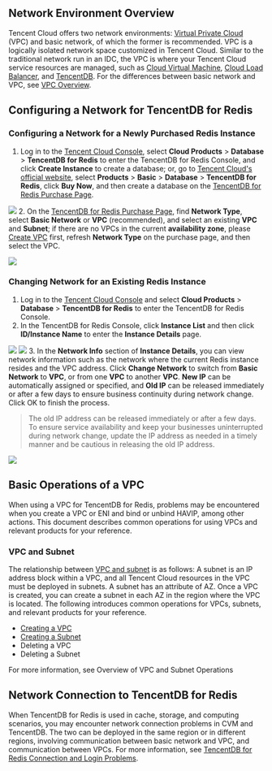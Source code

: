## Network Environment Overview
Tencent Cloud offers two network environments: [Virtual Private Cloud](https://intl.cloud.tencent.com/product/vpc?idx=2) (VPC) and basic network, of which the former is recommended.
VPC is a logically isolated network space customized in Tencent Cloud. Similar to the traditional network run in an IDC, the VPC is where your Tencent Cloud service resources are managed, such as [Cloud Virtual Machine](http://intl.cloud.tencent.com/document/product/213/495), [Cloud Load Balancer](http://intl.cloud.tencent.com/document/product/214/524), and [TencentDB](https://intl.cloud.tencent.com/doc/product/236).
For the differences between basic network and VPC, see [VPC Overview](http://intl.cloud.tencent.com/document/product/215/535).

## Configuring a Network for TencentDB for Redis
### Configuring a Network for a Newly Purchased Redis Instance
1. Log in to the [Tencent Cloud Console](https://console.cloud.tencent.com/), select **Cloud Products** > **Database** > **TencentDB for Redis** to enter the TencentDB for Redis Console, and click **Create Instance** to create a database; or, go to [Tencent Cloud's official website](https://intl.cloud.tencent.com/), select **Products** > **Basic** > **Database** > **TencentDB for Redis**, click **Buy Now**, and then create a database on the [TencentDB for Redis Purchase Page](https://buy.cloud.tencent.com/buy/redis?regionId=4#/).

![](https://main.qcloudimg.com/raw/f391b05ba2abb90f54d68eee3c075fa5.png)
2. On the [TencentDB for Redis Purchase Page](https://buy.cloud.tencent.com/buy/redis?regionId=4#/), find **Network Type**, select **Basic Network** or **VPC** (recommended), and select an existing **VPC** and **Subnet**; if there are no VPCs in the current **availability zone**, please [Create VPC](https://console.cloud.tencent.com/vpc/vpc?rid=4) first, refresh **Network Type** on the purchase page, and then select the VPC.

![](https://main.qcloudimg.com/raw/8be0e67db61e588d2b8ec4bc43ef2c1f.png)
### Changing Network for an Existing Redis Instance
1. Log in to the [Tencent Cloud Console](https://console.cloud.tencent.com/) and select **Cloud Products** > **Database** > **TencentDB for Redis** to enter the TencentDB for Redis Console.
2. In the TencentDB for Redis Console, click **Instance List** and then click **ID/Instance Name** to enter the **Instance Details** page.

![](https://main.qcloudimg.com/raw/8a2383161e87e03ca1c53c33b935274f.png)
![](https://main.qcloudimg.com/raw/882d495354b725a4fa0b4d9b6b513d29.png)
3. In the **Network Info** section of **Instance Details**, you can view network information such as the network where the current Redis instance resides and the VPC address. Click **Change Network** to switch from **Basic Network** to **VPC**, or from one **VPC** to another **VPC**. **New IP** can be automatically assigned or specified, and **Old IP** can be released immediately or after a few days to ensure business continuity during network change. Click OK to finish the process.
> The old IP address can be released immediately or after a few days. To ensure service availability and keep your businesses uninterrupted during network change, update the IP address as needed in a timely manner and be cautious in releasing the old IP address.
>
![](https://main.qcloudimg.com/raw/1befc1f612813a27792cd811b7c2f8c1.png)

## Basic Operations of a VPC
When using a VPC for TencentDB for Redis, problems may be encountered when you create a VPC or ENI and bind or unbind HAVIP, among other actions. This document describes common operations for using VPCs and relevant products for your reference.

### VPC and Subnet
The relationship between [VPC and subnet](http://intl.cloud.tencent.com/document/product/215/4927) is as follows: A subnet is an IP address block within a VPC, and all Tencent Cloud resources in the VPC must be deployed in subnets. A subnet has an attribute of AZ. Once a VPC is created, you can create a subnet in each AZ in the region where the VPC is located. The following introduces common operations for VPCs, subnets, and relevant products for your reference.
- [Creating a VPC](https://intl.cloud.tencent.com/document/product/215/8113)
- [Creating a Subnet](https://intl.cloud.tencent.com/document/product/215/8114)
- Deleting a VPC
- Deleting a Subnet

For more information, see Overview of VPC and Subnet Operations

## Network Connection to TencentDB for Redis
When TencentDB for Redis is used in cache, storage, and computing scenarios, you may encounter network connection problems in CVM and TencentDB. The two can be deployed in the same region or in different regions, involving communication between basic network and VPC, and communication between VPCs. For more information, see [TencentDB for Redis Connection and Login Problems](http://intl.cloud.tencent.com/document/product/239/18664).

